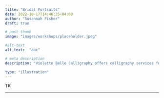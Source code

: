 ```yaml
---
title: "Bridal Portraits"
date: 2022-10-17T14:46:35-04:00
author: "Susannah Fisher"
draft: true

# post thumb
image: "images/workshops/placeholder.jpeg"

#alt-text
alt_text:  "abc"

# meta description
description: "Violette Belle Calligraphy offers calligraphy services for personal stationery, weddings, and other life events."

type: "illustration"
---
```


TK

---
